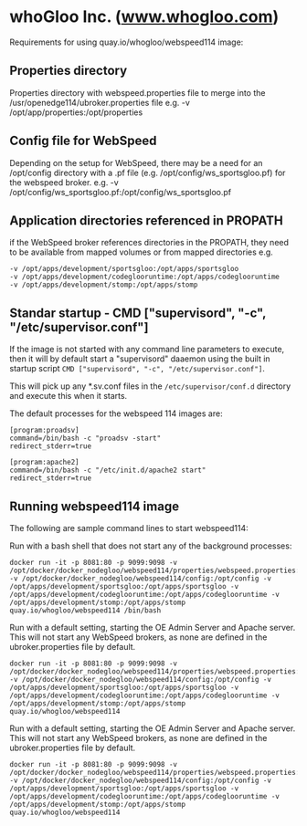 # whoGloo Inc. (www.whogloo.com)
Requirements for using quay.io/whogloo/webspeed114 image: 

## Properties directory 
Properties directory with webspeed.properties file to merge into the /usr/openedge114/ubroker.properties file 
    e.g. -v /opt/app/properties:/opt/properties

## Config file for WebSpeed
Depending on the setup for WebSpeed, there may be a need for an /opt/config directory with a .pf file (e.g. /opt/config/ws_sportsgloo.pf) for the webspeed broker. 
    e.g. -v /opt/config/ws_sportsgloo.pf:/opt/config/ws_sportsgloo.pf  
   
## Application directories referenced in PROPATH
if the WebSpeed broker references directories in the PROPATH, they need to be available from mapped volumes or from mapped directories
    e.g. 
```    
-v /opt/apps/development/sportsgloo:/opt/apps/sportsgloo 
-v /opt/apps/development/codeglooruntime:/opt/apps/codeglooruntime 
-v /opt/apps/development/stomp:/opt/apps/stomp
```

## Standar startup - CMD ["supervisord", "-c", "/etc/supervisor.conf"]
If the image is not started with any command line parameters to execute, then it will by default start a "supervisord" daaemon using the built in startup script
`CMD ["supervisord", "-c", "/etc/supervisor.conf"]`. 

This will pick up any *.sv.conf files in the `/etc/supervisor/conf.d` directory and execute this when it starts. 

The default processes for the webspeed 114 images are:
``` 
[program:proadsv]
command=/bin/bash -c "proadsv -start"
redirect_stderr=true
```

```
[program:apache2]
command=/bin/bash -c "/etc/init.d/apache2 start"
redirect_stderr=true
```
## Running webspeed114 image

The following are sample command lines to start webspeed114:

Run with a bash shell that does not start any of the background processes:                   
```
docker run -it -p 8081:80 -p 9099:9098 -v /opt/docker/docker_nodegloo/webspeed114/properties/webspeed.properties:/opt/properties/webspeed.properties -v /opt/docker/docker_nodegloo/webspeed114/config:/opt/config -v /opt/apps/development/sportsgloo:/opt/apps/sportsgloo -v /opt/apps/development/codeglooruntime:/opt/apps/codeglooruntime -v /opt/apps/development/stomp:/opt/apps/stomp quay.io/whogloo/webspeed114 /bin/bash
```

Run with a default setting, starting the OE Admin Server and Apache server. This will not start any WebSpeed brokers, as none are defined in the ubroker.properties file by default.                   
```
docker run -it -p 8081:80 -p 9099:9098 -v /opt/docker/docker_nodegloo/webspeed114/properties/webspeed.properties:/opt/properties/webspeed.properties -v /opt/docker/docker_nodegloo/webspeed114/config:/opt/config -v /opt/apps/development/sportsgloo:/opt/apps/sportsgloo -v /opt/apps/development/codeglooruntime:/opt/apps/codeglooruntime -v /opt/apps/development/stomp:/opt/apps/stomp quay.io/whogloo/webspeed114
```

Run with a default setting, starting the OE Admin Server and Apache server. This will not start any WebSpeed brokers, as none are defined in the ubroker.properties file by default.                   
```
docker run -it -p 8081:80 -p 9099:9098 -v /opt/docker/docker_nodegloo/webspeed114/properties/webspeed.properties:/opt/properties/webspeed.properties -v /opt/docker/docker_nodegloo/webspeed114/config:/opt/config -v /opt/apps/development/sportsgloo:/opt/apps/sportsgloo -v /opt/apps/development/codeglooruntime:/opt/apps/codeglooruntime -v /opt/apps/development/stomp:/opt/apps/stomp quay.io/whogloo/webspeed114
```  
